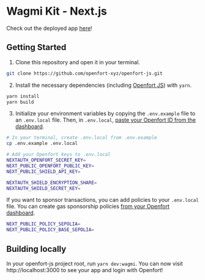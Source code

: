 # Wagmi Kit - Next.js

Check out the deployed app [here](https://wagmi.openfort.io/)!

## Getting Started

1. Clone this repository and open it in your terminal. 
```sh
git clone https://github.com/openfort-xyz/openfort-js.git
```

2. Install the necessary dependencies (including [Openfort JS](https://www.npmjs.com/package/@openfort/openfort-js)) with `yarn`.
```sh
yarn install
yarn build
```

3. Initialize your environment variables by copying the `.env.example` file to an `.env.local` file. Then, in `.env.local`, [paste your Openfort ID from the dashboard](https://www.openfort.io/docs/configuration/api-keys).
```sh
# In your terminal, create .env.local from .env.example
cp .env.example .env.local

# Add your Openfort keys to .env.local
NEXTAUTH_OPENFORT_SECRET_KEY=
NEXT_PUBLIC_OPENFORT_PUBLIC_KEY=
NEXT_PUBLIC_SHIELD_API_KEY=

NEXTAUTH_SHIELD_ENCRYPTION_SHARE=
NEXTAUTH_SHIELD_SECRET_KEY=
```

If you want to sponsor transactions, you can add policies to your `.env.local` file. You can create gas sponsorship policies [from your Openfort dashboard](https://www.openfort.io/docs/configuration/gas-sponsorship).


```sh
NEXT_PUBLIC_POLICY_SEPOLIA=
NEXT_PUBLIC_POLICY_BASE_SEPOLIA=
```

## Building locally

In your openfort-js project root, run `yarn dev:wagmi`. You can now visit http://localhost:3000 to see your app and login with Openfort!
